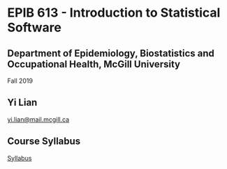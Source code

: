 # EPIB 613 - Introduction to Statistical Software
## Department of Epidemiology, Biostatistics and Occupational Health, McGill University
Fall 2019
## Yi Lian
yi.lian@mail.mcgill.ca

## Course Syllabus
[Syllabus](EPIB613_Syllabus_2019.pdf)
